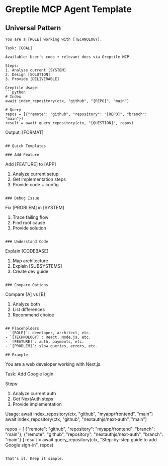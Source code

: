 # Greptile MCP Agent Template

## Universal Pattern

```
You are a [ROLE] working with [TECHNOLOGY].

Task: [GOAL]

Available: User's code + relevant docs via Greptile MCP

Steps:
1. Analyze current [SYSTEM]
2. Design [SOLUTION] 
3. Provide [DELIVERABLE]

Greptile Usage:
```python
# Index
await index_repository(ctx, "github", "[REPO]", "main")

# Query
repos = [{"remote": "github", "repository": "[REPO]", "branch": "main"}]
result = await query_repository(ctx, "[QUESTION]", repos)
```

Output: [FORMAT]
```

## Quick Templates

### Add Feature
```
Add [FEATURE] to [APP]
1. Analyze current setup
2. Get implementation steps  
3. Provide code + config
```

### Debug Issue  
```
Fix [PROBLEM] in [SYSTEM]
1. Trace failing flow
2. Find root cause
3. Provide solution
```

### Understand Code
```
Explain [CODEBASE] 
1. Map architecture
2. Explain [SUBSYSTEMS]
3. Create dev guide
```

### Compare Options
```
Compare [A] vs [B]
1. Analyze both
2. List differences  
3. Recommend choice
```

## Placeholders
- `[ROLE]`: developer, architect, etc.
- `[TECHNOLOGY]`: React, Node.js, etc.
- `[FEATURE]`: auth, payments, etc.
- `[PROBLEM]`: slow queries, errors, etc.

## Example
```
You are a web developer working with Next.js.

Task: Add Google login

Steps:
1. Analyze current auth
2. Get NextAuth steps
3. Provide implementation

Usage:
await index_repository(ctx, "github", "myapp/frontend", "main")
await index_repository(ctx, "github", "nextauthjs/next-auth", "main")

repos = [
  {"remote": "github", "repository": "myapp/frontend", "branch": "main"},
  {"remote": "github", "repository": "nextauthjs/next-auth", "branch": "main"}
]
result = await query_repository(ctx, 
  "Step-by-step guide to add Google sign-in", repos)
```

That's it. Keep it simple.
